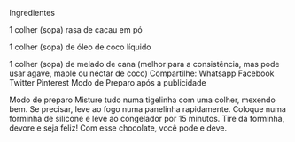 Ingredientes

1 colher (sopa) rasa de cacau em pó

1 colher (sopa) de óleo de coco líquido

1 colher (sopa) de melado de cana (melhor para a consistência, mas pode usar agave, maple ou néctar de coco)
Compartilhe: Whatsapp Facebook Twitter Pinterest
Modo de Preparo após a publicidade


 Modo de preparo
Misture tudo numa tigelinha com uma colher, mexendo bem. Se precisar, leve ao fogo numa panelinha rapidamente.
Coloque numa forminha de silicone e leve ao congelador por 15 minutos.
Tire da forminha, devore e seja feliz! Com esse chocolate, você pode e deve.